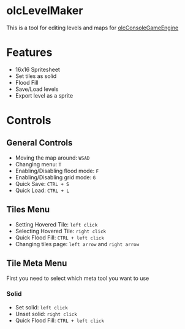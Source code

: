 # olcLevelMaker

This is a tool for editing levels and maps for [olcConsoleGameEngine]()

# Features

* 16x16 Spritesheet
* Set tiles as solid
* Flood Fill
* Save/Load levels
* Export level as a sprite

# Controls

## General Controls

- Moving the map around: `WSAD`
- Changing menu: `T`
- Enabling/Disabling flood mode: `F`
- Enabling/Disabling grid mode: `G`
- Quick Save: `CTRL + S`
- Quick Load: `CTRL + L`

## Tiles Menu
- Setting Hovered Tile: `left click`
- Selecting Hovered Tile: `right click`
- Quick Flood Fill: `CTRL + left click`
- Changing tiles page: `left arrow` and `right arrow`

## Tile Meta Menu
First you need to select which meta tool you want to use

### Solid
- Set solid: `left click`
- Unset solid: `right click`
- Quick Flood Fill: `CTRL + left click`